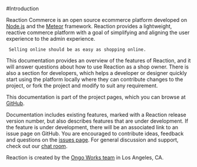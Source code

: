 #Introduction

Reaction Commerce is an open source ecommerce platform developed on [Node.js](http://nodejs.org) and the [Meteor](http://meteor.com) framework. Reaction provides a lightweight, reactive commerce platform with a goal of simplifying and aligning the user experience to the admin experience. 


``` Selling online should be as easy as shopping online.```


This documentation provides an overview of the features of Reaction, and it will answer questions about how to use Reaction as a shop owner. There is also a section for developers, which helps a developer or designer quickly start using the platform locally where they can contribute changes to the project, or fork the project and modify to suit any requirement.

This documentation is part of the project pages, which you can browse at [GitHub](http://github.com/reactioncommerce/).

Documentation includes existing features, marked with a Reaction release version number, but also describes features that are under development. If the feature is under development, there will be an associated link to an issue page on GitHub. You are encouraged to contribute ideas, feedback and questions on the [issues page](https://github.com/ongoworks/reaction/issues?state=open). For general discussion and support, check out our [chat room](gitter.im/reactioncommerce/reaction).

Reaction is created by the [Ongo Works team](http://ongoworks.com) in Los Angeles, CA.
